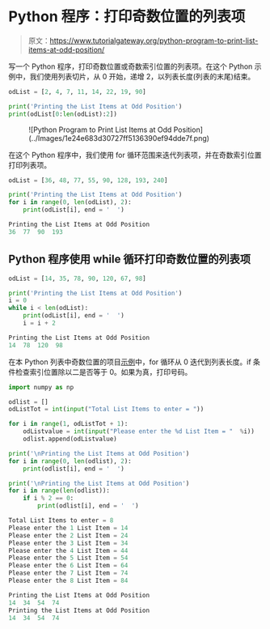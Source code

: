 # Python 程序：打印奇数位置的列表项

> 原文：<https://www.tutorialgateway.org/python-program-to-print-list-items-at-odd-position/>

写一个 Python 程序，打印奇数位置或奇数索引位置的列表项。在这个 Python 示例中，我们使用列表切片，从 0 开始，递增 2，以列表长度(列表的末尾)结束。

```py
odList = [2, 4, 7, 11, 14, 22, 19, 90]

print('Printing the List Items at Odd Position')
print(odList[0:len(odList):2])
```

<figure class="wp-block-image size-large">![Python Program to Print List Items at Odd Position](../Images/1e24e683d30727ff5136390ef94dde7f.png)</figure>

在这个 Python 程序中，我们使用 for 循环范围来迭代列表项，并在奇数索引位置打印列表项。

```py
odList = [36, 48, 77, 55, 90, 128, 193, 240]

print('Printing the List Items at Odd Position')
for i in range(0, len(odList), 2):
    print(odList[i], end = '  ')
```

```py
Printing the List Items at Odd Position
36  77  90  193 
```

## Python 程序使用 while 循环打印奇数位置的列表项

```py
odList = [14, 35, 78, 90, 120, 67, 98]

print('Printing the List Items at Odd Position')
i = 0
while i < len(odList):
    print(odList[i], end = '  ')
    i = i + 2
```

```py
Printing the List Items at Odd Position
14  78  120  98 
```

在本 Python 列表中奇数位置的项目[示例](https://www.tutorialgateway.org/python-programming-examples/)中，for 循环从 0 迭代到列表长度。if 条件检查索引位置除以二是否等于 0。如果为真，打印号码。

```py
import numpy as np

odlist = []
odListTot = int(input("Total List Items to enter = "))

for i in range(1, odListTot + 1):
    odListvalue = int(input("Please enter the %d List Item = "  %i))
    odlist.append(odListvalue)

print('\nPrinting the List Items at Odd Position')
for i in range(0, len(odlist), 2):
    print(odlist[i], end = '  ')

print('\nPrinting the List Items at Odd Position')
for i in range(len(odlist)):
    if i % 2 == 0:
        print(odlist[i], end = '  ')
```

```py
Total List Items to enter = 8
Please enter the 1 List Item = 14
Please enter the 2 List Item = 24
Please enter the 3 List Item = 34
Please enter the 4 List Item = 44
Please enter the 5 List Item = 54
Please enter the 6 List Item = 64
Please enter the 7 List Item = 74
Please enter the 8 List Item = 84

Printing the List Items at Odd Position
14  34  54  74  
Printing the List Items at Odd Position
14  34  54  74 
```